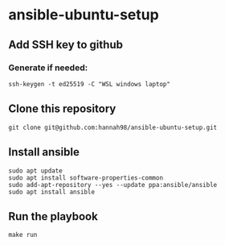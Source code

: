 # ansible-ubuntu-setup

## Add SSH key to github
### Generate if needed:
`ssh-keygen -t ed25519 -C "WSL windows laptop"`

## Clone this repository
`git clone git@github.com:hannah98/ansible-ubuntu-setup.git`

## Install ansible
```
sudo apt update
sudo apt install software-properties-common
sudo add-apt-repository --yes --update ppa:ansible/ansible
sudo apt install ansible
```

## Run the playbook
`make run`
